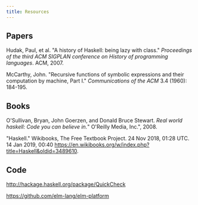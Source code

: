 ```yaml
---
title: Resources
---
```


## Papers

Hudak, Paul, et al. "A history of Haskell: being lazy with class." _Proceedings of the third ACM SIGPLAN conference on History of programming languages_. ACM, 2007.

McCarthy, John. "Recursive functions of symbolic expressions and their computation by machine, Part I." _Communications of the ACM_ 3.4 (1960): 184-195.

## Books

O'Sullivan, Bryan, John Goerzen, and Donald Bruce Stewart. _Real world haskell: Code you can believe in._" O'Reilly Media, Inc.", 2008.

"Haskell." Wikibooks, The Free Textbook Project. 24 Nov 2018, 01:28 UTC. 14 Jan 2019, 00:40 <https://en.wikibooks.org/w/index.php?title=Haskell&oldid=3489610>.


## Code

http://hackage.haskell.org/package/QuickCheck

https://github.com/elm-lang/elm-platform